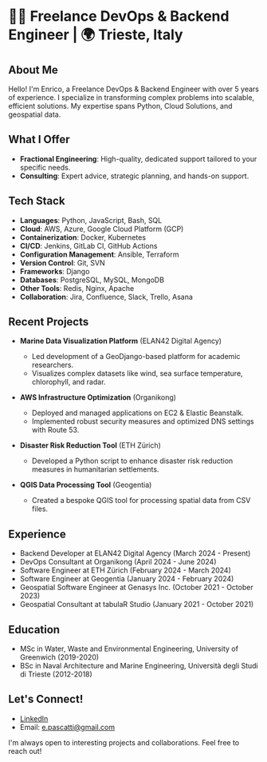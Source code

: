 # 👨‍💻 Freelance DevOps & Backend Engineer | 🌍 Trieste, Italy

## About Me

Hello! I'm Enrico, a Freelance DevOps & Backend Engineer with over 5 years of experience. I specialize in transforming complex problems into scalable, efficient solutions. My expertise spans Python, Cloud Solutions, and geospatial data.

## What I Offer

- **Fractional Engineering**: High-quality, dedicated support tailored to your specific needs.
- **Consulting**: Expert advice, strategic planning, and hands-on support.

## Tech Stack

- **Languages**: Python, JavaScript, Bash, SQL
- **Cloud**: AWS, Azure, Google Cloud Platform (GCP)
- **Containerization**: Docker, Kubernetes
- **CI/CD**: Jenkins, GitLab CI, GitHub Actions
- **Configuration Management**: Ansible, Terraform
- **Version Control**: Git, SVN
- **Frameworks**: Django
- **Databases**: PostgreSQL, MySQL, MongoDB
- **Other Tools**: Redis, Nginx, Apache
- **Collaboration**: Jira, Confluence, Slack, Trello, Asana

## Recent Projects

- **Marine Data Visualization Platform** (ELAN42 Digital Agency)
  - Led development of a GeoDjango-based platform for academic researchers.
  - Visualizes complex datasets like wind, sea surface temperature, chlorophyll, and radar.

- **AWS Infrastructure Optimization** (Organikong)
  - Deployed and managed applications on EC2 & Elastic Beanstalk.
  - Implemented robust security measures and optimized DNS settings with Route 53.

- **Disaster Risk Reduction Tool** (ETH Zürich)
  - Developed a Python script to enhance disaster risk reduction measures in humanitarian settlements.

- **QGIS Data Processing Tool** (Geogentia)
  - Created a bespoke QGIS tool for processing spatial data from CSV files.

## Experience

- Backend Developer at ELAN42 Digital Agency (March 2024 - Present)
- DevOps Consultant at Organikong (April 2024 - June 2024)
- Software Engineer at ETH Zürich (February 2024 - March 2024)
- Software Engineer at Geogentia (January 2024 - February 2024)
- Geospatial Software Engineer at Genasys Inc. (October 2021 - October 2023)
- Geospatial Consultant at tabulaR Studio (January 2021 - October 2021)

## Education

- MSc in Water, Waste and Environmental Engineering, University of Greenwich (2019-2020)
- BSc in Naval Architecture and Marine Engineering, Università degli Studi di Trieste (2012-2018)

## Let's Connect!

- [LinkedIn](www.linkedin.com/in/enrpas)
- Email: e.pascatti@gmail.com

I'm always open to interesting projects and collaborations. Feel free to reach out!
